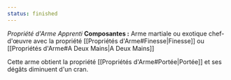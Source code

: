 ```yaml
---
status: finished
---
```

_Propriété d'Arme Apprenti_
__Composantes :__ Arme martiale ou exotique chef-d'œuvre avec la propriété [[Propriétés d'Arme#Finesse|Finesse]] ou [[Propriétés d'Arme#A Deux Mains|A Deux Mains]]

Cette arme obtient la propriété [[Propriétés d'Arme#Portée|Portée]] et ses dégâts diminuent d'un cran.